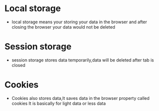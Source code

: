 # Local storage

- local storage means your storing your data in the browser and after closing the browser your data would not be deleted 

# Session storage
- session storage stores data temporarily,data will be deleted after tab is closed

# Cookies
- Cookies also stores data,It saves data in the browser property called cookies It is basically for light data or less data